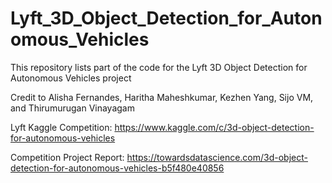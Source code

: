 # Lyft_3D_Object_Detection_for_Autonomous_Vehicles

This repository lists part of the code for the Lyft 3D Object Detection for Autonomous Vehicles project

Credit to Alisha Fernandes, Haritha Maheshkumar, Kezhen Yang, Sijo VM, and Thirumurugan Vinayagam

Lyft Kaggle Competition: 
https://www.kaggle.com/c/3d-object-detection-for-autonomous-vehicles

Competition Project Report:
https://towardsdatascience.com/3d-object-detection-for-autonomous-vehicles-b5f480e40856
